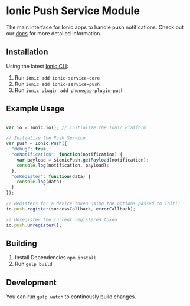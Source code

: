 # Ionic Push Service Module

The main interface for Ionic apps to handle push notifications.
Check out our [docs](http://docs.ionic.io/v1.0/docs/push-overview) for more detailed information.

## Installation

Using the latest [Ionic CLI](https://github.com/driftyco/ionic-cli):

1.  Run `ionic add ionic-service-core`
2.  Run `ionic add ionic-service-push`
3.  Run `ionic plugin add phonegap-plugin-push`

## Example Usage

```javascript

var io = Ionic.io(); // Initialize the Ionic Platform

// Initialize the Push Service
var push = Ionic.Push({
  "debug": true,
  "onNotification": function(notification) {
    var payload = $ionicPush.getPayload(notification);
    console.log(notification, payload);
  },
  "onRegister": function(data) {
    console.log(data);
  }
});

// Registers for a device token using the options passed to init()
io.push.register(successCallback, errorCallback);

// Unregister the current registered token
io.push.unregister();
```

## Building

1. Install Dependencies `npm install`
2. Run `gulp build`

## Development

You can run `gulp watch` to continously build changes.

